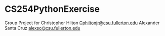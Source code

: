 # CS254PythonExercise

Group Project for
Christopher Hilton Cphiltonjr@csu.fullerton.edu
Alexander Santa Cruz alexsc@csu.fullerton.edu
